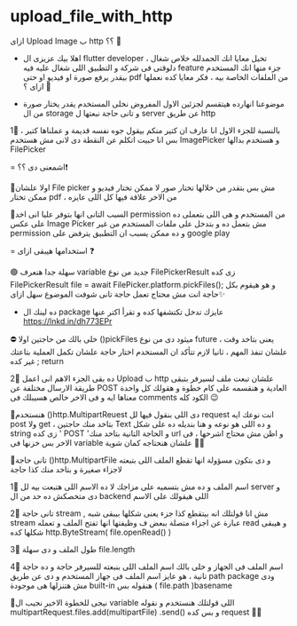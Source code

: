 # upload_file_with_http

ازاى Upload Image ب http ؟؟ 👀

- اهلا بيك عزيزى ال flutter developer ، تخيل معايا انك الحمدلله خلاص شغال دلوقتى فى شركة و التطبيق اللى شغال عليه فيه feature جزء منها انك المستخدم بيقدر يرفع صورة او فيديو او حتى pdf من الملفات الخاصة بيه ، فكر معايا كده نعملها ازاى ؟ 🤔

- موضوعنا انهارده هيتقسم لجزئين الاول المفروض نخلى المستخدم يقدر يختار صورة من ال storage و تانى حاجة نبعتها ل server عن طريق http

1⃣ بالنسبة للجزء الاول انا عارف ان كتير منكم بيقول جوه نفسه قديمة و عملناها كتير ، بس انا حبيت اتكلم عن النقطة دى لانى مش هستخدم ImagePicker و هستخدم بدالها FilePicker

= اشمعنى دى ؟؟❗

🔹اولا علشان File picker مش بس بتقدر من خلالها تختار صور لا ممكن تختار فيديو و ممكن تختار pdf ، من الاخر علاقة فيها كل اللى عايزه

🔹السبب التانى انها بتوفر عليا انى اخد permission من المستخدم و هى اللى بتعملى ده على عكس Image Picker مش بتعمل ده و بتدخل على ملفات المستخدم من غير permission و ده ممكن يسبب ان التطبيق يترفض على google play


= استخدامها هيبقى ازاى ❓

🟢 سهلة جدا هنعرف variable جديد من نوع FilePickerResult زى كده
FilePickerResult file = await FilePicker.platform.pickFiles();
و هو هيقوم بكل حاجة انت مش محتاج تعمل حاجة تانى شوفت الموضوع سهل ازاى✨

- ده لينك ال package عايزك تدخل تكتشفها كده و تقرأ اكتر عنها
https://lnkd.in/dh773EPr

⛔ خلى بالك من حاجتين اولا ()pickFiles ميثود دى من نوع future ، يعنى بتاخد وقت علشان تنفذ المهم ، ثانيا لازم تتأكد ان المستخدم اختار حاجة علشان تكمل العملية بتاعتك غير كده ; return

2⃣ ده بقى الجزء الاهم انى اعمل Upload ب http علشان تبعت ملف لسيرفر بتبقى طريقة الارسال مختلفة عن POST العادية و هنقسمه على كام خطوة و هقولك كل واحدة معناها ايه و فى الاخر خالص هسيبلك فى comments الكود كله 😉

🔹هنستخدم ()http.MultipartReuest دى اللى بنقول فيها لل request انت نوعك ايه post ولا get ، بتاخد منك حاجتين Text و ده اللى هو نوعه و هنا بنديله ده على شكل string زى كده ' POST 'و الحاجة التانية بتاخد منك url و اظن مش محتاج اشرحها ، فى الاخر بس خزنها فى variable علشان هنحتاجه كمان شوية 🤝🏻

🔹تانى حاجة ()http.MultipartFile و دى بتكون مسؤولة انها تقطع الملف اللى بتبعته لاجزاء صغيرة و بتاخد منك كذا حاجة

1⃣ اسم الملف و ده مش بتسميه على مزاجك لا ده الاسم اللى هتبعت بيه لل server و دى متخصكش ده حد من ال backend اللى هيقولك على الاسم

2⃣ تانى حاجة stream , مش انا قولتلك انه بيتقطع كذا جزء يعنى شكلها بيبقى شبه stream عبارة عن اجزاء متصلة ببعض ف وظيفتها انها تفتح الملف و تعمله read و هيبقى شكلها كده
http.ByteStream( file.openRead() )

3⃣ طول الملف و دى سهلة file.length

4⃣ اسم الملف فى الجهاز و خلى بالك اسم الملف اللى بنبعته للسيرفر حاجة و ده حاجة تانية ، هو عايز اسم الملف فى جهاز المستخدم و دى عن طريق path package ودى مش هتنزلها هى موجودة built-in هنقوله بس ( file.path )basename

🔹نيجى للخطوة الاخير نجيب ال variable اللى قولتلك هنستخدم و نقوله
multipartRequest.files.add(multipartFile) .send()
و بس كده  request 👏🏻
